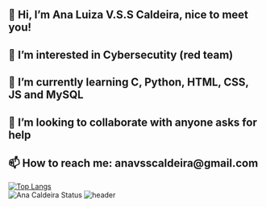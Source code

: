 <h2>👋 Hi, I’m Ana Luiza V.S.S Caldeira, nice to meet you!</h2>
<h2>👀 I’m interested in Cybersecutity (red team)</h2>
<h2>🌱 I’m currently learning C, Python, HTML, CSS, JS and MySQL</h2>
<h2>💞️ I’m looking to collaborate with anyone asks for help</h2>
<h2>📫 How to reach me: anavsscaldeira@gmail.com</h2>

[![Top Langs](https://github-readme-stats.vercel.app/api/top-langs/?username=AnaVSSCaldeira&layout=compact)](https://github.com/AnaVSSCaldeira/github-readme-stats)
<br>![Ana Caldeira Status](https://github-readme-stats.vercel.app/api?username=AnaVSSCaldeira&theme=material-palenight&show_icons=true)
![header](https://capsule-render.vercel.app/api?type=wave&color=gradient&height=200&section=footer&fontSize=5)
